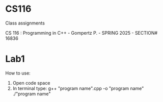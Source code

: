 # CS116
Class assignments

CS 116 : Programming in C++ - Gompertz P. - SPRING 2025 - SECTION# 16836

# Lab1
How to use:
1. Open code space
2. In terminal type: 
  g++ "program name".cpp -o "program name"
  ./"program name"
